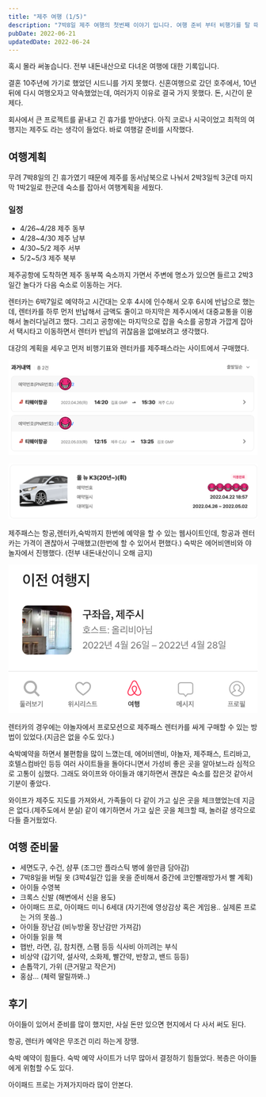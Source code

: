 ```yaml
---
title: "제주 여행 (1/5)"
description: "7박8일 제주 여행의 첫번째 이야기 입니다. 여행 준비 부터 비행기를 탈 때까지의 기록입니다."
pubDate: 2022-06-21
updatedDate: 2022-06-24
---
```


혹시 몰라 써놓습니다. 전부 내돈내산으로 다녀온 여행에 대한 기록입니다.

결혼 10주년에 가기로 했었던 시드니를 가지 못했다. 신혼여행으로 갔던 호주에서, 10년뒤에 다시 여행오자고 약속했었는데, 여러가지 이유로 결국 가지 못했다. 돈, 시간이 문제다.

회사에서 큰 프로젝트를 끝내고 긴 휴가를 받아냈다. 아직 코로나 시국이었고 최적의 여행지는 제주도 라는 생각이 들었다. 바로 여행갈 준비를 시작했다.

## 여행계획

무려 7박8일의 긴 휴가였기 때문에 제주를 동서남북으로 나눠서 2박3일씩 3군데 마지막 1박2일로 한군데 숙소를 잡아서 여행계획을 세웠다.

### 일정

- 4/26~4/28 제주 동부
- 4/28~4/30 제주 남부
- 4/30~5/2 제주 서부
- 5/2~5/3 제주 북부

제주공항에 도착하면 제주 동부쪽 숙소까지 가면서 주변에 명소가 있으면 들르고 2박3일간 놀다가 다음 숙소로 이동하는 거다. 

렌터카는 6박7일로 예약하고 시간대는 오후 4시에 인수해서 오후 6시에 반납으로 했는데, 렌터카를 하루 먼저 반납해서 금액도 줄이고 마지막은 제주시에서 대중교통을 이용해서 놀러다닐려고 했다. 그리고 공항에는 마지막으로 잡을 숙소를 공항과 가깝게 잡아서 택시타고 이동하면서 렌터카 반납의 귀찮음을 없애보려고 생각했다. 

대강의 계획을 세우고 먼저 비행기표와 렌터카를 제주패스라는 사이트에서 구매했다.

![](/content/images/2022/06/-----------2022-06-17------9.54.48.png)

![](/content/images/2022/06/-----------2022-06-17------10.02.22.png)

제주패스는 항공,렌터카,숙박까지 한번에 예약을 할 수 있는 웹사이트인데, 항공과 렌터카는 가격이 괜찮아서 구매했고(한번에 할 수 있어서 편했다.) 숙박은 에어비앤비와 야놀자에서 진행했다. (전부 내돈내산이니 오해 금지)

![](/content/images/2022/06/-----------2022-06-17------10.07.35.png)

렌터카의 경우에는 야놀자에서 프로모션으로 제주패스 렌터카를 싸게 구매할 수 있는 방법이 있었다.(지금은 없을 수도 있다.) 

숙박예약을 하면서 불편함을 많이 느꼈는데, 에어비앤비, 야놀자, 제주패스, 트리바고, 호텔스컴바인 등등 여러 사이트들을 돌아다니면서 가성비 좋은 곳을 알아보느라 심적으로 고통이 심했다. 그래도 와이프와 아이들과 얘기하면서 괜찮은 숙소를 잡은것 같아서 기분이 좋았다.

와이프가 제주도 지도를 가져와서, 가족들이 다 같이 가고 싶은 곳을 체크했었는데 지금은 없다.(제주도에서 분실) 같이 얘기하면서 가고 싶은 곳을 체크할 때, 놀러갈 생각으로 다들 즐거웠었다.

## 여행 준비물

- 세면도구, 수건, 샴푸 (조그만 플라스틱 병에 쓸만큼 담아감)
- 7박8일을 버틸 옷 (3박4일간 입을 옷을 준비해서 중간에 코인빨래방가서 빨 계획)
- 아이들 수영복
- 크록스 신발 (해변에서 신을 용도)
- 아이패드 프로, 아이패드 미니 6세대 (자기전에 영상감상 혹은 게임용.. 실제론 프로는 거의 못씀..)
- 아이들 장난감 (비누방울 장난감만 가져감)
- 아이들 읽을 책
- 햅반, 라면, 김, 참치캔, 스팸 등등 식사비 아끼려는 부식
- 비상약 (감기약, 설사약, 소화제, 빨간약, 반창고, 밴드 등등)
- 손톱깍기, 가위 (큰거말고 작은거)
- 홍삼... (체력 딸릴까봐..)

## 후기

아이들이 있어서 준비를 많이 했지만, 사실 돈만 있으면 현지에서 다 사서 써도 된다.

항공, 렌터카 예약은 무조건 미리 하는게 장땡.

숙박 예약이 힘들다. 숙박 예약 사이트가 너무 많아서 결정하기 힘들었다. 복층은 아이들에게 위험할 수도 있다.

아이패드 프로는 가져가지마라 많이 안본다.